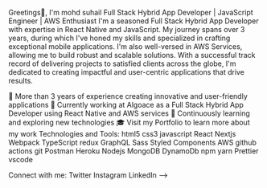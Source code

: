 Greetings👋, I'm mohd suhail
Full Stack Hybrid App Developer | JavaScript Engineer | AWS Enthusiast
I'm a seasoned Full Stack Hybrid App Developer with expertise in React Native and JavaScript. My journey spans over 3 years, during which I've honed my skills and specialized in crafting exceptional mobile applications. I'm also well-versed in AWS Services, allowing me to build robust and scalable solutions. With a successful track record of delivering projects to satisfied clients across the globe, I'm dedicated to creating impactful and user-centric applications that drive results.

🚀 More than 3 years of experience creating innovative and user-friendly applications
💼 Currently working at Algoace as a Full Stack Hybrid App Developer using React Native and AWS services
🌱 Continuously learning and exploring new technologies
🎓 Visit my Portfolio to learn more about my work
Technologies and Tools:
html5 css3 javascript React Nextjs Webpack TypeScript redux GraphQL Sass Styled Components AWS github actions git Postman Heroku Nodejs MongoDB DynamoDb npm yarn Prettier vscode

Connect with me:
Twitter Instagram LinkedIn 
-->
